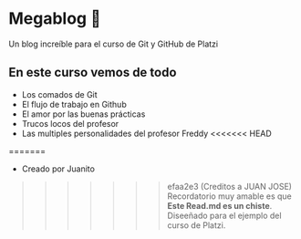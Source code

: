 # Megablog 💙
Un blog increíble para el curso de Git y GitHub de Platzi

## En este curso vemos de todo 
* Los comados de Git
* El flujo de trabajo en Github
* El amor por las buenas prácticas 
* Trucos locos del profesor
* Las multiples personalidades del profesor Freddy
<<<<<<< HEAD
    
=======
* Creado por Juanito

>>>>>>> efaa2e3 (Creditos a JUAN JOSE)
Recordatorio muy amable es que **Este Read.md es un chiste**. Diseeñado para el ejemplo del curso de Platzi.
